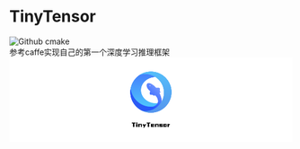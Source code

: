 # TinyTensor
![Github cmake](https://img.shields.io/badge/cmake-3.16%2B-green)  
参考caffe实现自己的第一个深度学习推理框架  
![test](./img/TinyTensor.png)